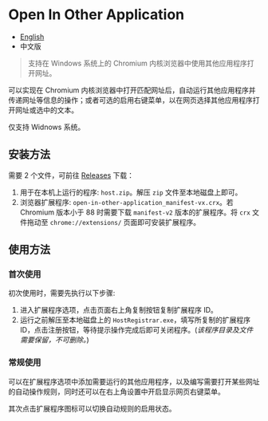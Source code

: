# Open In Other Application

- [English](/README.md)
- 中文版

> 支持在 Windows 系统上的 Chromium 内核浏览器中使用其他应用程序打开网址。

可以实现在 Chromium 内核浏览器中打开匹配网址后，自动运行其他应用程序并传递网址等信息的操作；或者可选的启用右键菜单，以在网页选择其他应用程序打开网址或选中的文本。

仅支持 Widnows 系统。

## 安装方法

需要 2 个文件，可前往 [Releases](https://github.com/LightAPIs/open-in-other-application/releases/latest) 下载：

1. 用于在本机上运行的程序: `host.zip`。解压 `zip` 文件至本地磁盘上即可。
2. 浏览器扩展程序: `open-in-other-application_manifest-vx.crx`。若 Chromium 版本小于 88 时需要下载 `manifest-v2` 版本的扩展程序。将 `crx` 文件拖动至 `chrome://extensions/` 页面即可安装扩展程序。

## 使用方法

### 首次使用

初次使用时，需要先执行以下步骤:

1. 进入扩展程序选项，点击页面右上角复制按钮复制扩展程序 ID。
2. 运行之前解压至本地磁盘上的 `HostRegistrar.exe`，填写所复制的扩展程序 ID，点击注册按钮，等待提示操作完成后即可关闭程序。(_该程序目录及文件需要保留，不可删除。_)

### 常规使用

可以在扩展程序选项中添加需要运行的其他应用程序，以及编写需要打开某些网址的自动操作规则，同时还可以在右上角设置中开启显示网页右键菜单。

其次点击扩展程序图标可以切换自动规则的启用状态。
